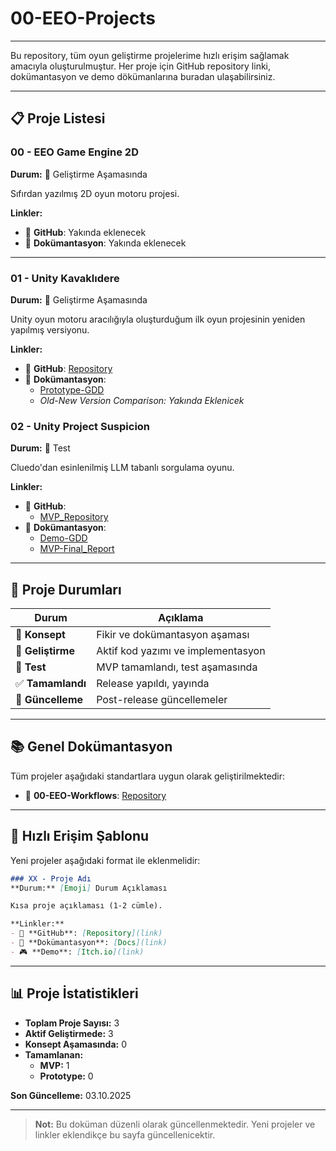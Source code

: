 # 00-EEO-Projects
---
Bu repository, tüm oyun geliştirme projelerime hızlı erişim sağlamak amacıyla oluşturulmuştur. Her proje için GitHub repository linki, dokümantasyon ve demo dökümanlarına buradan ulaşabilirsiniz.

---

## 📋 Proje Listesi

### 00 - EEO Game Engine 2D
**Durum:** 🚧 Geliştirme Aşamasında

Sıfırdan yazılmış 2D oyun motoru projesi.

**Linkler:**
- 🔗 **GitHub**: Yakında eklenecek
- 📄 **Dokümantasyon**: Yakında eklenecek

---

### 01 - Unity Kavaklıdere
**Durum:** 🚧 Geliştirme Aşamasında

Unity oyun motoru aracılığıyla oluşturduğum ilk oyun projesinin yeniden yapılmış versiyonu.

**Linkler:**
- 🔗 **GitHub**: [Repository](https://github.com/EthemEmreOzkan/01-Unity-Kavaklidere-Prototype)
- 📄 **Dokümantasyon**: 
  - [Prototype-GDD](01-Unity-Kavaklidere\Prototype-GDD\README.md)
  - *Old-New Version Comparison: Yakında Eklenicek* 

### 02 - Unity Project Suspicion
**Durum:** 🧪 Test

Cluedo'dan esinlenilmiş LLM tabanlı sorgulama oyunu.

**Linkler:**
- 🔗 **GitHub**: 
  - [MVP_Repository](https://github.com/EthemEmreOzkan/02-Unity-Project_Suspicion-MVP)
- 📄 **Dokümantasyon**:
  - [Demo-GDD](02-Unity-Project_Suspicion/Demo-GDD/README.md)
  - [MVP-Final_Report](02-Unity-Project_Suspicion/MVP-Final_Report/README.md)

---

## 🎯 Proje Durumları

| Durum | Açıklama |
|-------|----------|
| 📝 **Konsept** | Fikir ve dokümantasyon aşaması |
| 🚧 **Geliştirme** | Aktif kod yazımı ve implementasyon |
| 🧪 **Test** | MVP tamamlandı, test aşamasında |
| ✅ **Tamamlandı** | Release yapıldı, yayında |
| 🔄 **Güncelleme** | Post-release güncellemeler |

---

## 📚 Genel Dokümantasyon

Tüm projeler aşağıdaki standartlara uygun olarak geliştirilmektedir:

- 🔗 **00-EEO-Workflows**: [Repository](https://github.com/EthemEmreOzkan/00-EEO-Workflows)

---

## 🔗 Hızlı Erişim Şablonu

Yeni projeler aşağıdaki format ile eklenmelidir:

```markdown
### XX - Proje Adı
**Durum:** [Emoji] Durum Açıklaması

Kısa proje açıklaması (1-2 cümle).

**Linkler:**
- 🔗 **GitHub**: [Repository](link)
- 📄 **Dokümantasyon**: [Docs](link)
- 🎮 **Demo**: [Itch.io](link)
```

---

## 📊 Proje İstatistikleri

- **Toplam Proje Sayısı:** 3  
- **Aktif Geliştirmede:** 3  
- **Konsept Aşamasında:** 0 
- **Tamamlanan:** 
  - **MVP:** 1
  - **Prototype:** 0

**Son Güncelleme:** 03.10.2025

---

> **Not:** Bu doküman düzenli olarak güncellenmektedir. Yeni projeler ve linkler eklendikçe bu sayfa güncellenicektir.